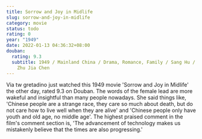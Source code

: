 ```yaml
---
title: Sorrow and Joy in Midlife
slug: sorrow-and-joy-in-midlife
category: movie
status: todo
rating: 0
year: "1949"
date: 2022-01-13 04:36:32+08:00
douban:
  rating: 9.3
  subtitle: 1949 / Mainland China / Drama, Romance, Family / Sang Hu / Shi Hui,
    Zhu Jia Chen
---
```


Via tw gretadino just watched this 1949 movie 'Sorrow and Joy in Midlife' the other day, rated 9.3 on Douban. The words of the female lead are more wakeful and insightful than many people nowadays. She said things like, 'Chinese people are a strange race, they care so much about death, but do not care how to live well when they are alive' and 'Chinese people only have youth and old age, no middle age'. The highest praised comment in the film's comment section is, 'The advancement of technology makes us mistakenly believe that the times are also progressing.'
